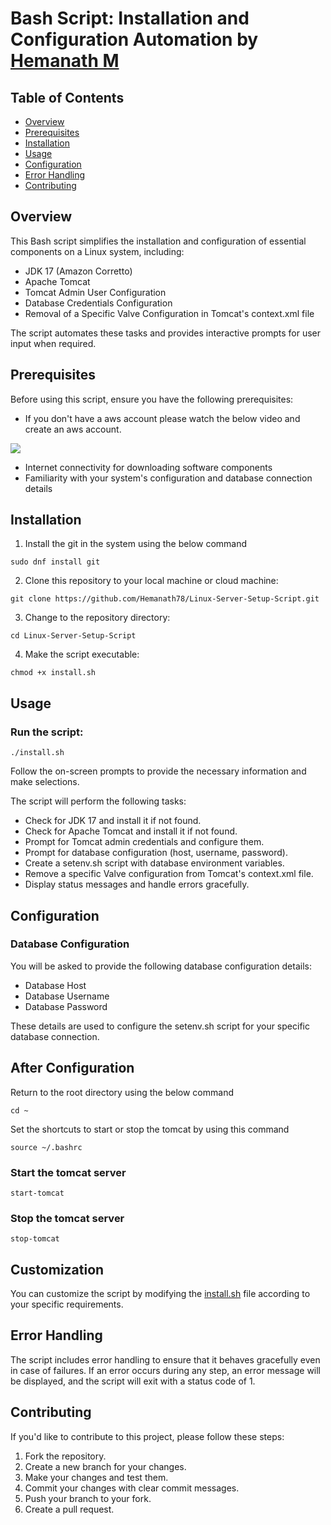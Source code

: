 # Bash Script: Installation and Configuration Automation by [Hemanath M](https://github.com/Hemanath78)

## Table of Contents

- [Overview](#overview)
- [Prerequisites](#prerequisites)
- [Installation](#installation)
- [Usage](#usage)
- [Configuration](#configuration)
- [Error Handling](#error-handling)
- [Contributing](#contributing)

## Overview

This Bash script simplifies the installation and configuration of essential components on a Linux system, including:

- JDK 17 (Amazon Corretto)
- Apache Tomcat
- Tomcat Admin User Configuration
- Database Credentials Configuration
- Removal of a Specific Valve Configuration in Tomcat's context.xml file

The script automates these tasks and provides interactive prompts for user input when required.

## Prerequisites

Before using this script, ensure you have the following prerequisites:

- If you don't have a aws account please watch the below video and create an aws account.
  
[![](https://markdown-videos-api.jorgenkh.no/youtube/ClQlilqpnuw?si=F_axvsa3pQXW4RPD)](https://youtu.be/ClQlilqpnuw?si=F_axvsa3pQXW4RPD)

- Internet connectivity for downloading software components
- Familiarity with your system's configuration and database connection details

## Installation

1. Install the git in the system using the below command
```
sudo dnf install git
```

2. Clone this repository to your local machine or cloud machine:
 ```
 git clone https://github.com/Hemanath78/Linux-Server-Setup-Script.git
```

3. Change to the repository directory:
```
cd Linux-Server-Setup-Script
```

4. Make the script executable:
```
chmod +x install.sh
```

## Usage
### Run the script:
```
./install.sh
```
Follow the on-screen prompts to provide the necessary information and make selections.

The script will perform the following tasks:

- Check for JDK 17 and install it if not found.
- Check for Apache Tomcat and install it if not found.
- Prompt for Tomcat admin credentials and configure them.
- Prompt for database configuration (host, username, password).
- Create a setenv.sh script with database environment variables.
- Remove a specific Valve configuration from Tomcat's context.xml file.
- Display status messages and handle errors gracefully.

## Configuration

### Database Configuration

You will be asked to provide the following database configuration details:

- Database Host
- Database Username
- Database Password

These details are used to configure the setenv.sh script for your specific database connection.

## After Configuration

Return to the root directory using the below command

```
cd ~
```

Set the shortcuts to start or stop the tomcat by using this command

```
source ~/.bashrc
```

### Start the tomcat server
```
start-tomcat
```

### Stop the tomcat server
```
stop-tomcat
```

## Customization

You can customize the script by modifying the [install.sh](./install.sh) file according to your specific requirements.


## Error Handling

The script includes error handling to ensure that it behaves gracefully even in case of failures. If an error occurs during any step, an error message will be displayed, and the script will exit with a status code of 1.

## Contributing

If you'd like to contribute to this project, please follow these steps:

1. Fork the repository.
2. Create a new branch for your changes.
3. Make your changes and test them.
4. Commit your changes with clear commit messages.
5. Push your branch to your fork.
6. Create a pull request.
